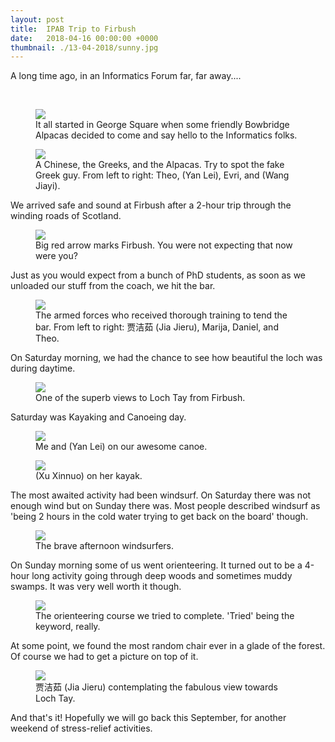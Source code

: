 ```yaml
---
layout: post
title:  IPAB Trip to Firbush
date:   2018-04-16 00:00:00 +0000
thumbnail: ./13-04-2018/sunny.jpg
---
```


A long time ago, in an Informatics Forum far, far away....

<br>

<figure>
	<img src="{{ site.baseurl }}/assets/13-04-2018/alpacas.jpg">
	<figcaption>
		It all started in George Square when some friendly Bowbridge Alpacas decided to come and say hello to the Informatics folks.
	</figcaption>
</figure>

<figure>
	<img src="{{ site.baseurl }}/assets/13-04-2018/greeks.jpg">
	<figcaption>
		A Chinese, the Greeks, and the Alpacas. Try to spot the fake Greek guy. From left to right: Theo, (Yan Lei), Evri, and (Wang Jiayi).
	</figcaption>
</figure>

We arrived safe and sound at Firbush after a 2-hour trip through the winding roads of Scotland.

<figure>
	<img src="{{ site.baseurl }}/assets/13-04-2018/map.jpg">
	<figcaption>
		Big red arrow marks Firbush. You were not expecting that now were you?
	</figcaption>
</figure>

Just as you would expect from a bunch of PhD students, as soon as we unloaded our stuff from the coach, we hit the bar.

<figure>
	<img src="{{ site.baseurl }}/assets/13-04-2018/bar.jpg">
	<figcaption>
		The armed forces who received thorough training to tend the bar. From left to right: 贾洁茹 (Jia Jieru), Marija, Daniel, and Theo.
	</figcaption>
</figure>

On Saturday morning, we had the chance to see how beautiful the loch was during daytime.

<figure>
	<img src="{{ site.baseurl }}/assets/13-04-2018/sunday.jpg">
	<figcaption>
		One of the superb views to Loch Tay from Firbush.
	</figcaption>
</figure>

Saturday was Kayaking and Canoeing day.

<figure>
	<img src="{{ site.baseurl }}/assets/13-04-2018/canoe.jpg">
	<figcaption>
		Me and (Yan Lei) on our awesome canoe.
	</figcaption>
</figure>

<figure>
	<img src="{{ site.baseurl }}/assets/13-04-2018/xinnuo.jpg">
	<figcaption>
		(Xu Xinnuo) on her kayak.
	</figcaption>
</figure>

The most awaited activity had been windsurf. On Saturday there was not enough wind but on Sunday there was.
Most people described windsurf as 'being 2 hours in the cold water trying to get back on the board' though.

<figure>
	<img src="{{ site.baseurl }}/assets/13-04-2018/windsurf.jpg">
	<figcaption>
		The brave afternoon windsurfers.
	</figcaption>
</figure>

On Sunday morning some of us went orienteering. It turned out to be a 4-hour long activity going through deep woods and sometimes muddy swamps.
It was very well worth it though.

<figure>
	<img src="{{ site.baseurl }}/assets/13-04-2018/orienteering.jpg">
	<figcaption>
		The orienteering course we tried to complete. 'Tried' being the keyword, really.
	</figcaption>
</figure>

At some point, we found the most random chair ever in a glade of the forest.
Of course we had to get a picture on top of it.

<figure>
	<img src="{{ site.baseurl }}/assets/13-04-2018/jieru.jpg">
	<figcaption>
		贾洁茹 (Jia Jieru) contemplating the fabulous view towards Loch Tay.
	</figcaption>
</figure>

And that's it! Hopefully we will go back this September, for another weekend of stress-relief activities.
